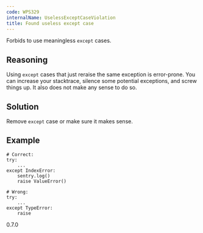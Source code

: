 ```yaml
---
code: WPS329
internalName: UselessExceptCaseViolation
title: Found useless except case
---
```


Forbids to use meaningless `except` cases.

## Reasoning
Using `except` cases that just reraise the same exception is
error-prone. You can increase your stacktrace, silence some
potential exceptions, and screw things up. It also does not make any
sense to do so.

## Solution
Remove `except` case or make sure it makes sense.

## Example

    # Correct:
    try:
        ...
    except IndexError:
        sentry.log()
        raise ValueError()
    
    # Wrong:
    try:
        ...
    except TypeError:
        raise

<div class="versionadded">

0.7.0

</div>